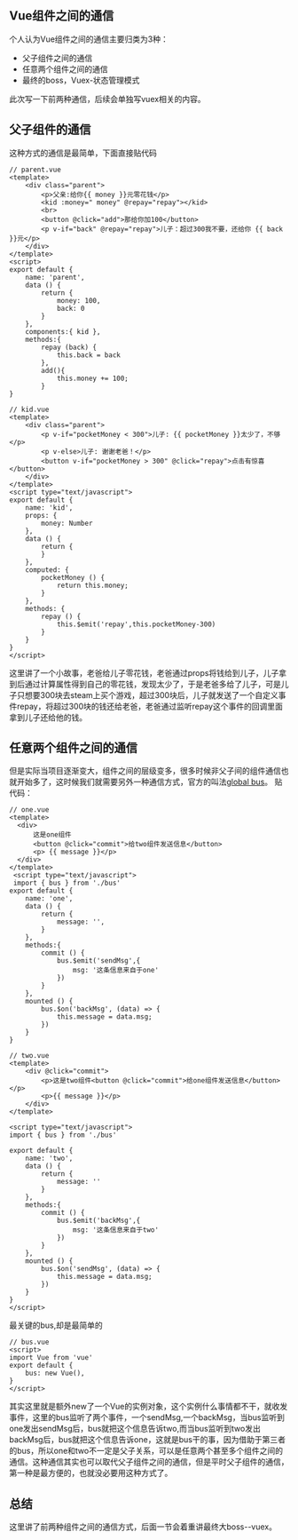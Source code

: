## Vue组件之间的通信
个人认为Vue组件之间的通信主要归类为3种：
- 父子组件之间的通信
- 任意两个组件之间的通信
- 最终的boss，Vuex-状态管理模式

此次写一下前两种通信，后续会单独写vuex相关的内容。

## 父子组件的通信
这种方式的通信是最简单，下面直接贴代码
```
// parent.vue
<template>
    <div class="parent">
        <p>父亲:给你{{ money }}元零花钱</p>
        <kid :money=" money" @repay="repay"></kid>
        <br>
        <button @click="add">那给你加100</button>
        <p v-if="back" @repay="repay">儿子：超过300我不要，还给你 {{ back }}元</p>
    </div>
</template>
<script>
export default {
    name: 'parent',
    data () {
        return {
            money: 100,
            back: 0
        }
    },
    components:{ kid },
    methods:{
        repay (back) {
            this.back = back
        },
        add(){
            this.money += 100;
        }
}
```
```
// kid.vue
<template>
    <div class="parent">
        <p v-if="pocketMoney < 300">儿子: {{ pocketMoney }}太少了，不够 </p>
        <p v-else>儿子: 谢谢老爸！</p>
        <button v-if="pocketMoney > 300" @click="repay">点击有惊喜</button>
    </div>
</template>
<script type="text/javascript">
export default {
    name: 'kid',
    props: {
        money: Number
    },
    data () {
        return {
        }
    },
    computed: {
        pocketMoney () {
            return this.money;
        }
    },
    methods: { 
        repay () {
            this.$emit('repay',this.pocketMoney-300)
        }
    }
}
</script>
```
这里讲了一个小故事，老爸给儿子零花钱，老爸通过props将钱给到儿子，儿子拿到后通过计算属性得到自己的零花钱，发现太少了，于是老爸多给了儿子，可是儿子只想要300块去steam上买个游戏，超过300块后，儿子就发送了一个自定义事件repay，将超过300块的钱还给老爸，老爸通过监听repay这个事件的回调里面拿到儿子还给他的钱。

## 任意两个组件之间的通信
但是实际当项目逐渐变大，组件之间的层级变多，很多时候非父子间的组件通信也就开始多了，这时候我们就需要另外一种通信方式，官方的叫法[global bus](https://cn.vuejs.org/v2/guide/components.html#非父子组件通信)。
贴代码：
```
// one.vue
<template>
  <div>
      这是one组件
      <button @click="commit">给two组件发送信息</button>
      <p> {{ message }}</p>
  </div>
</template>
 <script type="text/javascript">
 import { bus } from './bus'
export default {
    name: 'one',
    data () {
        return {
            message: '',
        }
    },
    methods:{
        commit () {
            bus.$emit('sendMsg',{
                msg: '这条信息来自于one'
            })
        }
    },
    mounted () {
        bus.$on('backMsg', (data) => {
            this.message = data.msg;
        })
    }
}
```
```
// two.vue
<template>
    <div @click="commit">
        <p>这是two组件<button @click="commit">给one组件发送信息</button></p>
        <p>{{ message }}</p>
    </div>
</template>

<script type="text/javascript">
import { bus } from './bus'

export default {
    name: 'two',
    data () {
        return {
            message: ''
        }
    },
    methods:{
        commit () {
            bus.$emit('backMsg',{
                msg: '这条信息来自于two'
            })
        }
    },
    mounted () {
        bus.$on('sendMsg', (data) => {
            this.message = data.msg;
        })
    }
}
</script>
```
最关键的bus,却是最简单的
```
// bus.vue
<script>
import Vue from 'vue'
export default {
    bus: new Vue(),
}
</script>
```
其实这里就是额外new了一个Vue的实例对象，这个实例什么事情都不干，就收发事件，这里的bus监听了两个事件，一个sendMsg,一个backMsg，当bus监听到one发出sendMsg后，bus就把这个信息告诉two,而当bus监听到two发出backMsg后，bus就把这个信息告诉one，这就是bus干的事，因为借助于第三者的bus，所以one和two不一定是父子关系，可以是任意两个甚至多个组件之间的通信。这种通信其实也可以取代父子组件之间的通信，但是平时父子组件的通信，第一种是最方便的，也就没必要用这种方式了。

## 总结
这里讲了前两种组件之间的通信方式，后面一节会着重讲最终大boss--vuex。